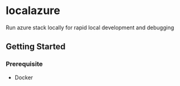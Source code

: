 # localazure
Run azure stack locally for rapid local development and debugging

## Getting Started

### Prerequisite

- Docker

